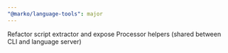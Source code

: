 ```yaml
---
"@marko/language-tools": major
---
```


Refactor script extractor and expose Processor helpers (shared between CLI and language server)
